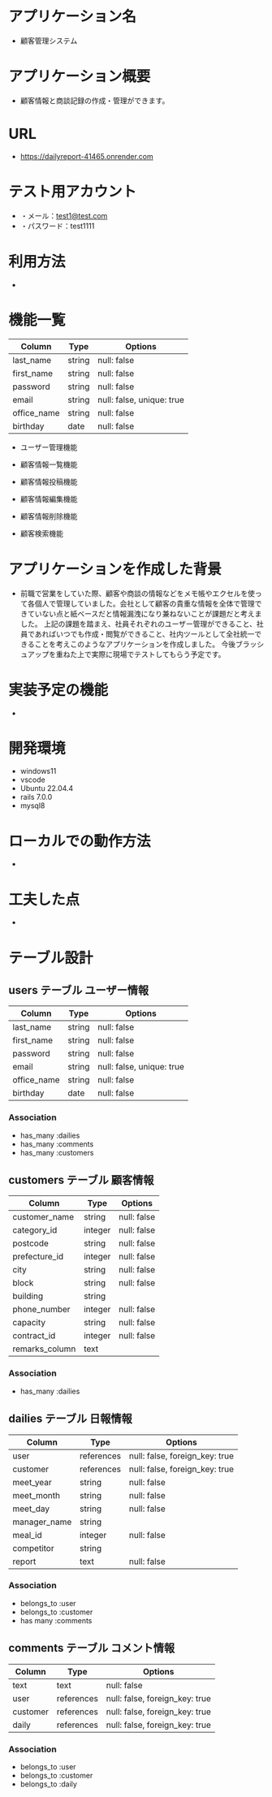 # アプリケーション名
- 顧客管理システム

# アプリケーション概要
- 顧客情報と商談記録の作成・管理ができます。

# URL
- https://dailyreport-41465.onrender.com

# テスト用アカウント
- ・メール：test1@test.com
- ・パスワード：test1111

# 利用方法
-

# 機能一覧

| Column              | Type   | Options                   |
| ------------------  | ------ | ------------------------- |
| last_name           | string | null: false               |
| first_name          | string | null: false               |
| password            | string | null: false               |
| email               | string | null: false, unique: true |
| office_name         | string | null: false               |
| birthday            | date   | null: false               |
- ユーザー管理機能

- 顧客情報一覧機能
- 顧客情報投稿機能
- 顧客情報編集機能
- 顧客情報削除機能
- 顧客検索機能


# アプリケーションを作成した背景
- 前職で営業をしていた際、顧客や商談の情報などをメモ帳やエクセルを使って各個人で管理していました。会社として顧客の貴重な情報を全体で管理できていない点と紙ベースだと情報漏洩になり兼ねないことが課題だと考えました。
上記の課題を踏まえ、社員それぞれのユーザー管理ができること、社員であればいつでも作成・閲覧ができること、社内ツールとして全社統一できることを考えこのようなアプリケーションを作成しました。
今後ブラッシュアップを重ねた上で実際に現場でテストしてもらう予定です。


# 実装予定の機能
-

# 開発環境

- windows11
- vscode
- Ubuntu 22.04.4
- rails 7.0.0
- mysql8

# ローカルでの動作方法
-

# 工夫した点
-



# テーブル設計

## users テーブル ユーザー情報

| Column              | Type   | Options                   |
| ------------------  | ------ | ------------------------- |
| last_name           | string | null: false               |
| first_name          | string | null: false               |
| password            | string | null: false               |
| email               | string | null: false, unique: true |
| office_name         | string | null: false               |
| birthday            | date   | null: false               |

### Association

- has_many :dailies
- has_many :comments
- has_many :customers


## customers テーブル 顧客情報

| Column           | Type         | Options                         |
| -----------------| ----------   | ------------------------------  |
| customer_name    | string       | null: false                     |
| category_id      | integer      | null: false                     |
| postcode         | string       | null: false                     |
| prefecture_id    | integer      | null: false                     |
| city             | string       | null: false                     |
| block            | string       | null: false                     |
| building         | string       |                                 |
| phone_number     | integer      | null: false                     |
| capacity         | string       | null: false                     |
| contract_id      | integer      | null: false                     |
| remarks_column   | text         |                                 |

### Association

- has_many :dailies


## dailies テーブル 日報情報

| Column         | Type         | Options                        |
| ---------      | ------------ | ------------------------------ |
| user           | references   | null: false, foreign_key: true |
| customer       | references   | null: false, foreign_key: true |
| meet_year      | string       | null: false                    |
| meet_month     | string       | null: false                    |
| meet_day       | string       | null: false                    |
| manager_name   | string       |                                |
| meal_id        | integer      | null: false                    |
| competitor     | string       |                                |
| report         | text         | null: false                    |

### Association

- belongs_to :user
- belongs_to :customer
- has many  :comments

## comments テーブル コメント情報

| Column        | Type         | Options                        |
| --------------| ------------ | ------------------------------ |
| text          | text         | null: false                    |
| user          | references   | null: false, foreign_key: true |
| customer      | references   | null: false, foreign_key: true |
| daily         | references   | null: false, foreign_key: true |


### Association

- belongs_to :user
- belongs_to :customer
- belongs_to :daily
